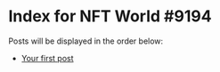 # Index for NFT World #9194
Posts will be displayed in the order below:

- [Your first post](./001-first.md)


